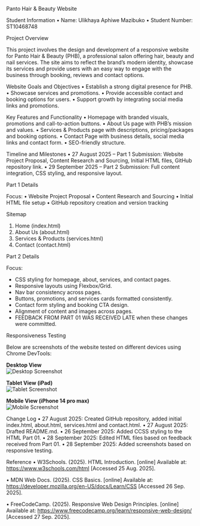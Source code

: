 Panto Hair & Beauty Website

Student Information
 • Name: Ulikhaya Aphiwe Mazibuko
 • Student Number: ST10468748

Project Overview

This project involves the design and development of a responsive website for Panto Hair & Beauty (PHB), a professional salon offering hair, beauty and nail services. The site aims to reflect the brand’s modern identity, showcase its services and provide users with an easy way to engage with the business through booking, reviews and contact options.

Website Goals and Objectives
 • Establish a strong digital presence for PHB.
 • Showcase services and promotions.
 • Provide accessible contact and booking options for users.
 • Support growth by integrating social media links and promotions.

Key Features and Functionality
 • Homepage with branded visuals, promotions and call-to-action buttons.
 • About Us page with PHB’s mission and values.
 • Services & Products page with descriptions, pricing/packages and booking options.
 • Contact Page with business details, social media links and contact form.
 • SEO-friendly structure.

Timeline and Milestones
 • 27 August 2025 – Part 1 Submission: Website Project Proposal, Content Research and Sourcing, Initial HTML files, GitHub repository link.
 • 29 September 2025 – Part 2 Submission: Full content integration, CSS styling, and responsive layout.

Part 1 Details

Focus:
 • Website Project Proposal 
 • Content Research and Sourcing 
 • Initial HTML file setup 
 • GitHub repository creation and version tracking

Sitemap
 1. Home (index.html)
 2. About Us (about.html)
 3. Services & Products (services.html)
 5. Contact (contact.html)

 Part 2 Details

 Focus:

 - CSS styling for homepage, about, services, and contact pages.
 - Responsive layouts using Flexbox/Grid.
 - Nav bar consistency across pages.
 - Buttons, promotions, and services cards formatted consistently.
 - Contact form styling and booking CTA design.
 - Alignment of content and images across pages.
 - FEEDBACK FROM PART 01 WAS RECEIVED LATE when these changes were committed.

 Responsiveness Testing  

 Below are screenshots of the website tested on different devices using Chrome DevTools:  

**Desktop View**  
![Desktop Screenshot](./ResponsivenessScreenshots/desktop.png)

**Tablet View (iPad)**  
![Tablet Screenshot](./ResponsivenessScreenshots/tablet.png)  

**Mobile View (iPhone 14 pro max)**  
![Mobile Screenshot](./ResponsivessScreenshots/mobile.png)  


Change Log
 • 27 August 2025: Created GitHub repository, added initial index.html, about.html, services.html and contact.html.
 • 27 August 2025: Drafted README.md.
 • 26 September 2025: Added CCSS styling to the HTML Part 01.
 • 28 September 2025: Edited HTML files based on feedback received from Part 01.
 • 28 September 2025: Added screenshots based on responsive testing.

Reference
 • W3Schools. (2025). HTML Introduction. [online] Available at: https://www.w3schools.com/html [Accessed 25 Aug. 2025].
 
 • MDN Web Docs. (2025). CSS Basics. [online] Available at: https://developer.mozilla.org/en-US/docs/Learn/CSS [Accessed 26 Sep. 2025].

 • FreeCodeCamp. (2025). Responsive Web Design Principles. [online] Available at: https://www.freecodecamp.org/learn/responsive-web-design/ [Accessed 27 Sep. 2025].

 

 
